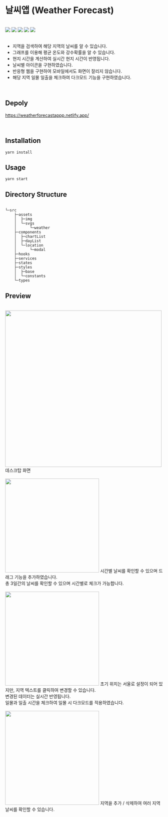 # 날씨앱 (Weather Forecast)

<br/>
<div>
<img src="https://img.shields.io/badge/React-v18.1-5dd4f2"/>
<img src="https://img.shields.io/badge/TypeScript-v4.4-2f74c0"/>
<img src="https://img.shields.io/badge/Recoil-v0.7 alpha 2-3578e5"/>
<img src="https://img.shields.io/badge/React Query-v3.39-ef4444"/>
<img src="https://img.shields.io/badge/Sass-v1.51-c66394"/>
</div>
<br/>

<ul>
<li>지역을 검색하여 해당 지역의 날씨를 알 수 있습니다.</li>
<li>그래프를 이용해 평균 온도와 강수확률을 알 수 있습니다.</li>
<li>현지 시간을 계산하여 실시간 현지 시간이 반영됩니다.</li>
<li>날씨별 아이콘을 구현하였습니다.</li>
<li>반응형 웹을 구현하여 모바일에서도 화면이 잘리지 않습니다.</li>
<li>해당 지역 일몰 일출을 체크하여 다크모드 기능을 구현하였습니다.</li>
</ul>

<br/>

## Depoly

https://weatherforecastappp.netlify.app/

<br/>

## Installation

```
yarn install
```

## Usage

```
yarn start
```

## Directory Structure

```

└─src
    ├─assets
    │  ├─img
    │  └─svgs
    │      └─weather
    ├─components
    │  ├─chartList
    │  ├─dayList
    │  └─location
    │      └─modal
    ├─hooks
    ├─services
    ├─states
    ├─styles
    │  ├─base
    │  └─constants
    └─types

```


## Preview
<br/>
<img src="https://user-images.githubusercontent.com/98396758/178940065-215a2957-b4a5-4bda-8369-f33c45de8cba.PNG" width="500" />
데스크탑 화면
<br/>
<br/>
<img src="https://user-images.githubusercontent.com/98396758/178940392-c8a47f0e-4454-433f-bfe7-10cd1f8e300e.gif" width="300" />
시간별 날씨를 확인할 수 있으며 드래그 기능을 추가하였습니다.<br/>
총 3일간의 날씨를 확인할 수 있으며 시간별로 체크가 가능합니다.
<br/>
<br/>
<img src="https://user-images.githubusercontent.com/98396758/178940456-a36e75a5-fa02-439e-b42e-2ff4c4e4569b.gif" width="300" />
초기 위치는 서울로 설정이 되어 있지만, 지역 텍스트를 클릭하여 변경할 수 있습니다.<br/>
변경된 데이터는 실시간 반영됩니다.<br/>
일몰과 일출 시간을 체크하여 일몰 시 다크모드를 적용하였습니다.
<br/>
<br/>
<img src="https://user-images.githubusercontent.com/98396758/178940580-d3966f78-f921-4aa7-b898-241ca2aa3bf8.gif" width="300" />
지역을 추가 / 삭제하여 여러 지역 날씨를 확인할 수 있습니다.